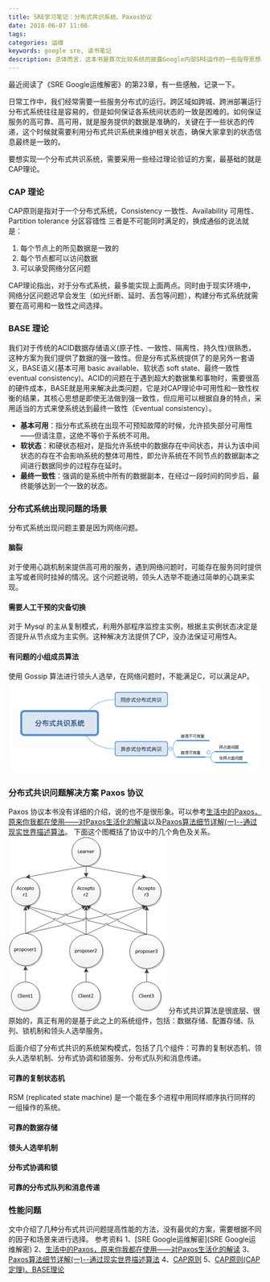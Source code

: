 ```yaml
---
title: SRE学习笔记：分布式共识系统、Paxos协议
date: 2018-06-07 11:08
tags:
categories: 运维
keywords: google sre, 读书笔记
description: 总体而言，这本书是首次比较系统的披露Google内部SRE运作的一些指导思想、实践以及相关的问题，对于我们运维乃至开发人员都有一定的借鉴意义。
---
```


最近阅读了《SRE Google运维解密》的第23章，有一些感触，记录一下。

日常工作中，我们经常需要一些服务分布式的运行。跨区域如跨城、跨洲部署运行分布式系统往往是容易的，但是如何保证各系统间状态的一致是困难的。如何保证服务的高可靠、高可用，就是服务提供的数据是准确的，关键在于一些状态的传递，这个时候就需要利用分布式共识系统来维护相关状态，确保大家拿到的状态信息最终是一致的。

要想实现一个分布式共识系统，需要采用一些经过理论验证的方案，最基础的就是CAP理论。

### CAP 理论
CAP原则是指对于一个分布式系统，Consistency 一致性、Availability 可用性、Partition tolerance 分区容错性 三者是不可能同时满足的，换成通俗的说法就是：

1. 每个节点上的所见数据是一致的
2. 每个节点都可以访问数据
3. 可以承受网络分区问题

CAP理论指出，对于分布式系统，最多能实现上面两点。同时由于现实环境中，网络分区问题迟早会发生（如光纤断、延时、丢包等问题），构建分布式系统就需要在高可用和一致性之间选择。

### BASE 理论
我们对于传统的ACID数据存储语义(原子性、一致性、隔离性、持久性)很熟悉，这种方案为我们提供了数据的强一致性。但是分布式系统提供了的是另外一套语义，BASE语义(基本可用 basic available、软状态 soft state、最终一致性 eventual consistency)。ACID的问题在于遇到超大的数据集和事物时，需要很高的硬件成本，BASE就是用来解决此类问题，它是对CAP理论中可用性和一致性权衡的结果，其核心思想是即使无法做到强一致性，但应用可以根据自身的特点，采用适当的方式来使系统达到最终一致性（Eventual consistency）。

* **基本可用**：指分布式系统在出现不可预知故障的时候，允许损失部分可用性——但请注意，这绝不等价于系统不可用。
* **软状态**：和硬状态相对，是指允许系统中的数据存在中间状态，并认为该中间状态的存在不会影响系统的整体可用性，即允许系统在不同节点的数据副本之间进行数据同步的过程存在延时。
* **最终一致性**：强调的是系统中所有的数据副本，在经过一段时间的同步后，最终能够达到一个一致的状态。

### 分布式系统出现问题的场景
分布式系统出现问题主要是因为网络问题。

#### 脑裂
对于使用心跳机制来提供高可用的服务，遇到网络问题时，可能存在服务同时提供主写或者同时挂掉的情况。这个问题说明，领头人选举不能通过简单的心跳来实现。

#### 需要人工干预的灾备切换
对于 Mysql 的主从复制模式，利用外部程序监控主实例，根据主实例状态决定是否提升从节点成为主实例。这种解决方法提供了CP，没办法保证可用性A。

#### 有问题的小组成员算法
使用 Gossip 算法进行领头人选举，在网络问题时，不能满足C，可以满足AP。
![](./20180607-sre-paxos/39469-20180607110917785-1333450101.png)

### 分布式共识问题解决方案 Paxos 协议
Paxos 协议本书没有详细的介绍，说的也不是很形象。可以参考[生活中的Paxos，原来你我都在使用——对Paxos生活化的解读](https://yq.aliyun.com/articles/54371)以及[Paxos算法细节详解(一)--通过现实世界描述算法](https://www.cnblogs.com/endsock/p/3480093.html)。
下面这个图概括了协议中的几个角色及关系。
![](./20180607-sre-paxos/39469-20180607111336768-190197395.png)
分布式共识算法是很底层、很原始的，真正有用的是基于此之上的系统组件，包括：数据存储、配置存储、队列、锁机制和领头人选举服务。

后面介绍了分布式共识的系统架构模式，包括了几个组件：可靠的复制状态机、领头人选举机制、分布式协调和锁服务、分布式队列和消息传递。

#### 可靠的复制状态机
RSM (replicated state machine) 是一个能在多个进程中用同样顺序执行同样的一组操作的系统。

#### 可靠的数据存储

#### 领头人选举机制

#### 分布式协调和锁

#### 可靠的分布式队列和消息传递

### 性能问题
文中介绍了几种分布式共识问题提高性能的方法，没有最优的方案，需要根据不同的因子和场景来进行选择。
参考资料
1、[SRE Google运维解密](SRE Google运维解密)
2、[生活中的Paxos，原来你我都在使用——对Paxos生活化的解读](https://yq.aliyun.com/articles/54371)
3、[Paxos算法细节详解(一)--通过现实世界描述算法](https://www.cnblogs.com/endsock/p/3480093.html)
4、[CAP原则](https://baike.baidu.com/item/CAP%E5%8E%9F%E5%88%99/5712863?fr=aladdin)
5、[CAP原则(CAP定理)、BASE理论](https://www.cnblogs.com/duanxz/p/5229352.html)